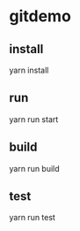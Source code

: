 # gitdemo

## install

yarn install

## run

yarn run start

## build

yarn run build

## test

yarn run test
